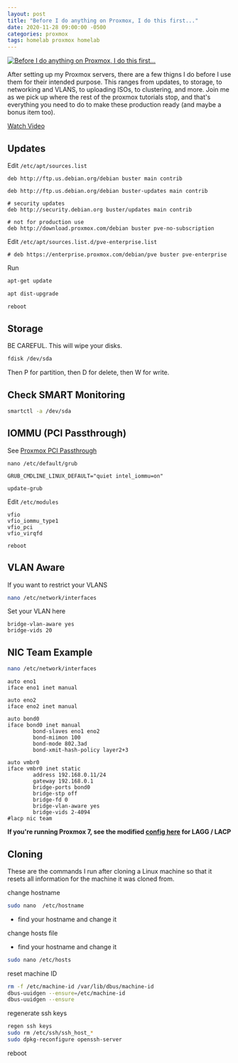 ```yaml
---
layout: post
title: "Before I do anything on Proxmox, I do this first..."
date: 2020-11-28 09:00:00 -0500
categories: proxmox
tags: homelab proxmox homelab
---
```


[![Before I do anything on Proxmox, I do this first...](https://img.youtube.com/vi/GoZaMgEgrHw/0.jpg)](https://www.youtube.com/watch?v=GoZaMgEgrHw "Before I do anything on Proxmox, I do this first...")

After setting up my Proxmox servers, there are a few thigns I do before I use them for their intended purpose.  This ranges from updates, to storage, to networking and VLANS, to uploading ISOs, to clustering, and more.  Join me as we pick up where the rest of the proxmox tutorials stop, and that's everything you need to do to make these production ready (and maybe a bonus item too).


[Watch Video](https://www.youtube.com/watch?v=GoZaMgEgrHw)


## Updates
Edit `/etc/apt/sources.list`

```
deb http://ftp.us.debian.org/debian buster main contrib

deb http://ftp.us.debian.org/debian buster-updates main contrib

# security updates
deb http://security.debian.org buster/updates main contrib

# not for production use
deb http://download.proxmox.com/debian buster pve-no-subscription
```


Edit `/etc/apt/sources.list.d/pve-enterprise.list`

```
# deb https://enterprise.proxmox.com/debian/pve buster pve-enterprise
```


Run

```bash
apt-get update
```

```bash
apt dist-upgrade
```

```bash
reboot
```

## Storage


BE CAREFUL.  This will wipe your disks.

```bash
fdisk /dev/sda
```

Then P for partition, then D for delete, then W for write.

## Check SMART Monitoring

```bash
smartctl -a /dev/sda
```

## IOMMU (PCI Passthrough)

See [Proxmox PCI Passthrough](https://pve.proxmox.com/wiki/Pci_passthrough)

`nano /etc/default/grub`

```
GRUB_CMDLINE_LINUX_DEFAULT="quiet intel_iommu=on"
```

`update-grub`

Edit `/etc/modules`

```
vfio
vfio_iommu_type1
vfio_pci
vfio_virqfd
```

`reboot`

## VLAN Aware

If you want to restrict your VLANS

```bash
nano /etc/network/interfaces
```

Set your VLAN here
```
bridge-vlan-aware yes
bridge-vids 20
```

## NIC Team Example

```bash
nano /etc/network/interfaces
```

```confg
auto eno1
iface eno1 inet manual

auto eno2
iface eno2 inet manual

auto bond0
iface bond0 inet manual
        bond-slaves eno1 eno2
        bond-miimon 100
        bond-mode 802.3ad
        bond-xmit-hash-policy layer2+3

auto vmbr0
iface vmbr0 inet static
        address 192.168.0.11/24
        gateway 192.168.0.1
        bridge-ports bond0
        bridge-stp off
        bridge-fd 0
        bridge-vlan-aware yes
        bridge-vids 2-4094
#lacp nic team
```

**If you're running Proxmox 7, see the modified [config here](https://techno-tim.github.io/posts/proxmox-7/) for LAGG / LACP**


## Cloning

These are the commands I run after cloning a Linux machine so that it resets all information for the machine it was cloned from.

change hostname

```bash
sudo nano  /etc/hostname
```

* find your hostname and change it

change hosts file

* find your hostname and change it

```bash
sudo nano /etc/hosts
```

reset machine ID

```bash
rm -f /etc/machine-id /var/lib/dbus/machine-id
dbus-uuidgen --ensure=/etc/machine-id
dbus-uuidgen --ensure
```

regenerate ssh keys

```bash
regen ssh keys
sudo rm /etc/ssh/ssh_host_*
sudo dpkg-reconfigure openssh-server

```


reboot